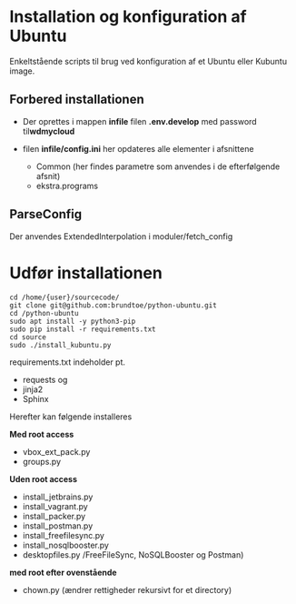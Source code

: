 # Installation og konfiguration af Ubuntu

Enkeltstående scripts til brug ved konfiguration af et Ubuntu eller Kubuntu image.

## Forbered installationen

- Der oprettes i mappen **infile** filen **.env.develop** med password til**wdmycloud**
- filen **infile/config.ini** her opdateres alle elementer i afsnittene 

    - Common (her findes parametre som anvendes i de efterfølgende afsnit)
    - ekstra.programs

## ParseConfig

Der anvendes ExtendedInterpolation i moduler/fetch_config

# Udfør installationen

    cd /home/{user}/sourcecode/
    git clone git@github.com:brundtoe/python-ubuntu.git
    cd /python-ubuntu
    sudo apt install -y python3-pip
    sudo pip install -r requirements.txt
    cd source
    sudo ./install_kubuntu.py

requirements.txt indeholder pt. 

- requests og 
- jinja2
- Sphinx
    
Herefter kan følgende installeres  

**Med root access**

- vbox_ext_pack.py 
- groups.py


**Uden root access**

- install_jetbrains.py
- install_vagrant.py
- install_packer.py
- install_postman.py
- install_freefilesync.py
- install_nosqlbooster.py
- desktopfiles.py /FreeFileSync, NoSQLBooster og Postman) 

**med root efter ovenstående**
- chown.py (ændrer rettigheder rekursivt for et directory)
